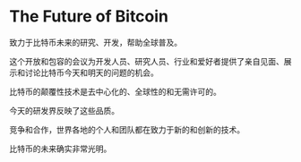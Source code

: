 # The Future of Bitcoin

致力于比特币未来的研究、开发，帮助全球普及。

这个开放和包容的会议为开发人员、研究人员、行业和爱好者提供了亲自见面、展示和讨论比特币今天和明天的问题的机会。

比特币的颠覆性技术是去中心化的、全球性的和无需许可的。

今天的研发界反映了这些品质。

竞争和合作，世界各地的个人和团队都在致力于新的和创新的技术。

比特币的未来确实非常光明。
